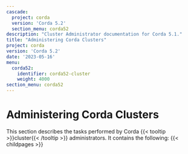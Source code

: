 ```yaml
---
cascade:
  project: corda
  version: 'Corda 5.2'
  section_menu: corda52
description: "Cluster Administrator documentation for Corda 5.1."
title: "Administering Corda Clusters"
project: corda
version: 'Corda 5.2'
date: '2023-05-16'
menu:
  corda52:
    identifier: corda52-cluster
    weight: 4000
section_menu: corda52
---
```

# Administering Corda Clusters

This section describes the tasks performed by Corda {{< tooltip >}}cluster{{< /tooltip >}} administrators. It contains the following:
{{< childpages >}}
